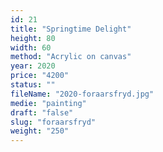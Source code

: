 ```yaml
---
id: 21
title: "Springtime Delight"
height: 80
width: 60
method: "Acrylic on canvas"
year: 2020
price: "4200"
status: ""
fileName: "2020-foraarsfryd.jpg"
medie: "painting"
draft: "false"
slug: "foraarsfryd"
weight: "250"
---
```

